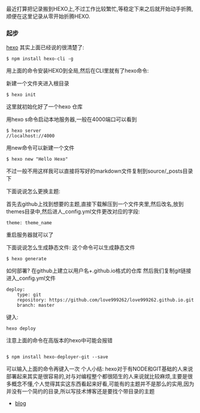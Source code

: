 最近打算把记录搬到HEXO上,不过工作比较繁忙,等稳定下来之后就开始动手折腾,顺便在这里记录从零开始折腾HEXO.

### 起步
[hexo](https://github.com/hexojs/hexo)
其实上面已经说的很清楚了:
```
$ npm install hexo-cli -g
```

用上面的命令安装HEXO到全局,然后在CLI里就有了hexo命令:

新建一个文件夹进入根目录
```
$ hexo init
```
这里就初始化好了一个hexo 仓库

用hexo s命令启动本地服务器,一般在4000端口可以看到
```
$ hexo server
//localhost://4000
```


用new命令可以新建一个文件
```
$ hexo new "Hello Hexo"
```
不过一般不用这样我可以直接将写好的markdown文件复制到source/_posts目录下

下面说说怎么更换主题:

首先去github上找到想要的主题,直接下载解压到一个文件夹里,然后改名,放到themes目录中,然后进人_config.yml文件更改对应的字段:
```
theme: theme_name
```
重启服务器就可以了

下面说说怎么生成静态文件:
这个命令可以生成静态文件
```
$ hexo generate
```
如何部署?
在github上建立以用户名+.github.io格式的仓库
然后我们复制git链接进入_config.yml文件
```
deploy:
    type: git
    repository: https://github.com/love999262/love999262.github.io.git
    branch: master

```
键入:
```
hexo deploy
```
注意上面的命令在高版本的hexo中可能会报错
```

$ npm install hexo-deployer-git --save
```
可以输入上面的命令再键入一次
个人小结:
hexo对于有NODE和GIT基础的人来说部署起来其实是很容易的,对与对编程整个都很陌生的人来说就比较麻烦,主要是很多概念不懂,个人觉得其实这东西看起来好看,可能有的主题并不是那么的实用,因为并没有一个简约的目录,所以写技术博客还是要找个带目录的主题
- [blog](https://love999262.github.io/) 
